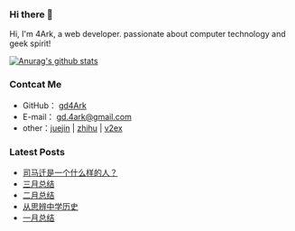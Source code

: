 ### Hi there 👋

Hi, I'm 4Ark, a web developer. passionate about computer technology and geek spirit!

[![Anurag's github stats](https://github-readme-stats.vercel.app/api?username=gd4ark)](https://github.com/anuraghazra/github-readme-stats)

### Contcat Me

-   GitHub： [gd4Ark](https://github.com/gd4Ark)
-   E-mail： gd.4ark@gmail.com
-   other：[juejin](https://juejin.im/user/5a4f6e2c6fb9a01cb508a127) | [zhihu](https://www.zhihu.com/people/cai-hong-hui-2/activities) | [v2ex](https://www.v2ex.com/member/4ark)

### Latest Posts

<!-- BLOG-POST-LIST:START -->
- [司马迁是一个什么样的人？](https://4ark.me/posts/about-si-ma-qian/)
- [三月总结](https://4ark.me/posts/2021-mar-summary/)
- [二月总结](https://4ark.me/posts/2020-feb-summary/)
- [从思辨中学历史](https://4ark.me/posts/cong-si-bina-xue-xi-li-shi/)
- [一月总结](https://4ark.me/posts/2021-jan-summary/)
<!-- BLOG-POST-LIST:END -->
